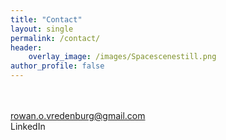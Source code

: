 ```yaml
---
title: "Contact"
layout: single
permalink: /contact/
header:
    overlay_image: /images/Spacescenestill.png
author_profile: false
---
```

<br>
<br>
<!-- Please contact me at rowan.o.vredenburg@gmail.com with any inquiries
{: .text-center} -->

<div class="wrapper">
    <a href="mailto: rowan.o.vredenburg@gmail.com">
        <i class="fas fa-fw fa-envelope-square"></i>
        rowan.o.vredenburg@gmail.com
    </a>
    <br>
    <a hfref="https://www.linkedin.com/in/rowan-vredenburg-4ab372100/">
        <i class="fab fa-fw fa-linkedin"></i>
        LinkedIn
    </a>
</div>